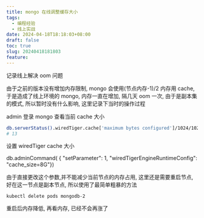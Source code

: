 ```yaml
---
title: mongo 在线调整缓存大小
tags:
  - 编程经验
  - 线上实战
date: 2024-04-18T18:18:03+08:00
draft: false
toc: true
slug: 20240418181803
feature:
---
```

记录线上解决 oom 问题
<!--more-->

由于之前的版本没有增加内存限制, mongo 会使用(节点内存-1)/2 内存用 cache, 于是造成了线上环境的 mongo, 内存一直在增加, 隔几天 oom 一次, 由于是副本集的模式, 所以暂时没有什么影响, 这里记录下当时的操作过程

admin 登录 mongo 查看当前 cache 大小
```bash
db.serverStatus().wiredTiger.cache['maximum bytes configured']/1024/1024/1024
# 13
```

设置 wiredTiger cache 大小

db.adminCommand( { "setParameter": 1, "wiredTigerEngineRuntimeConfig": "cache_size=8G"})


由于直接更改这个参数,并不能减少当前节点的内存占用, 这里还是需要重启节点, 好在这一节点是副本节点, 所以使用了最简单粗暴的方法

`kubectl delete pods mongodb-2`

重启后内存降低, 再看内存, 已经不会再涨了